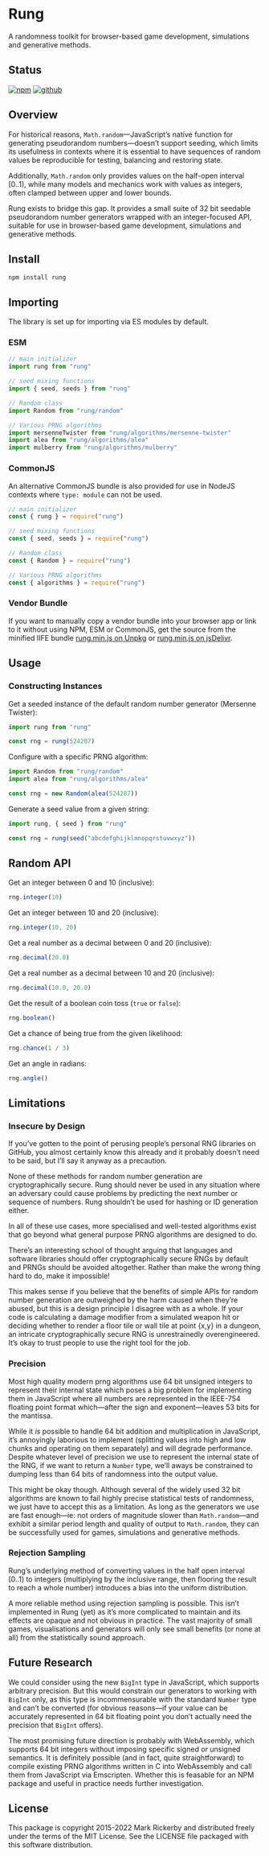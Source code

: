 # Rung

A randomness toolkit for browser-based game development, simulations and generative methods.

## Status

[![npm](https://img.shields.io/npm/v/rung.svg)](https://npmjs.org/package/rung)
[![github](https://img.shields.io/github/workflow/status/maetl/rung/Node.js%20CI)](https://github.com/maetl/rung/actions)

## Overview

For historical reasons, `Math.random`—JavaScript’s native function for generating pseudorandom numbers—doesn’t support seeding, which limits its usefulness in contexts where it is essential to have sequences of random values be reproducible for testing, balancing and restoring state.

Additionally, `Math.random` only provides values on the half-open interval [0..1), while many models and mechanics work with values as integers, often clamped between upper and lower bounds.

Rung exists to bridge this gap. It provides a small suite of 32 bit seedable pseudorandom number generators wrapped with an integer-focused API, suitable for use in browser-based game development, simulations and generative methods.

## Install

```
npm install rung
```

## Importing

The library is set up for importing via ES modules by default.

### ESM

```js
// main initializer
import rung from "rung"

// seed mixing functions
import { seed, seeds } from "rung"

// Random class
import Random from "rung/random"

// Various PRNG algorithms
import mersenneTwister from "rung/algorithms/mersenne-twister"
import alea from "rung/algorithms/alea"
import mulberry from "rung/algorithms/mulberry"
```

### CommonJS

An alternative CommonJS bundle is also provided for use in NodeJS contexts where `type: module` can not be used.

```js
// main initializer
const { rung } = require("rung")

// seed mixing functions
const { seed, seeds } = require("rung")

// Random class
const { Random } = require("rung")

// Various PRNG algorithms
const { algorithms } = require("rung")
```

### Vendor Bundle

If you want to manually copy a vendor bundle into your browser app or link to it without using NPM, ESM or CommonJS, get the source from the minified IIFE bundle [rung.min.js on Unpkg](https://unpkg.com/rung/dist/rung.min.js) or [rung.min.js on jsDelivr](https://cdn.jsdelivr.net/npm/rung/dist/rung.min.js).

## Usage

### Constructing Instances

Get a seeded instance of the default random number generator (Mersenne Twister):

```js
import rung from "rung"

const rng = rung(524287)
```

Configure with a specific PRNG algorithm:

```js
import Random from "rung/random"
import alea from "rung/algorithms/alea"

const rng = new Random(alea(524287))
```

Generate a seed value from a given string:

```js
import rung, { seed } from "rung"

const rng = rung(seed("abcdefghijklmnopqrstuvwxyz"))
```

## Random API

Get an integer between 0 and 10 (inclusive):

```js
rng.integer(10)
```

Get an integer between 10 and 20 (inclusive):

```js
rng.integer(10, 20)
```

Get a real number as a decimal between 0 and 20 (inclusive):

```js
rng.decimal(20.0)
```

Get a real number as a decimal between 10 and 20 (inclusive):

```js
rng.decimal(10.0, 20.0)
```

Get the result of a boolean coin toss (`true` or `false`):

```js
rng.boolean()
```

Get a chance of being true from the given likelihood:

```js
rng.chance(1 / 3)
```

Get an angle in radians:

```js
rng.angle()
```

## Limitations

### Insecure by Design

If you’ve gotten to the point of perusing people’s personal RNG libraries on GitHub, you almost certainly know this already and it probably doesn’t need to be said, but I’ll say it anyway as a precaution.

None of these methods for random number generation are cryptographically secure. Rung should never be used in any situation where an adversary could cause problems by predicting the next number or sequence of numbers. Rung shouldn’t be used for hashing or ID generation either.

In all of these use cases, more specialised and well-tested algorithms exist that go beyond what general purpose PRNG algorithms are designed to do.

There’s an interesting school of thought arguing that languages and software libraries should offer cryptographically secure RNGs by default and PRNGs should be avoided altogether. Rather than make the wrong thing hard to do, make it impossible!

This makes sense if you believe that the benefits of simple APIs for random number generation are outweighed by the harm caused when they’re abused, but this is a design principle I disagree with as a whole. If your code is calculating a damage modifier from a simulated weapon hit or deciding whether to render a floor tile or wall tile at point {x,y} in a dungeon, an intricate cryptographically secure RNG is unrestrainedly overengineered. It’s okay to trust people to use the right tool for the job.

### Precision

Most high quality modern prng algorithms use 64 bit unsigned integers to represent their internal state which poses a big problem for implementing them in JavaScript where all numbers are represented in the IEEE-754 floating point format which—after the sign and exponent—leaves 53 bits for the mantissa.

While it *is* possible to handle 64 bit addition and multiplication in JavaScript, it’s annoyingly laborious to implement (splitting values into high and low chunks and operating on them separately) and will degrade performance. Despite whatever level of precision we use to represent the internal state of the RNG, if we want to return a `Number` type, we’ll aways be constrained to dumping less than 64 bits of randomness into the output value.

This might be okay though. Although several of the widely used 32 bit algorithms are known to fail highly precise statistical tests of randomness, we just have to accept this as a limitation. As long as the generators we use are fast enough—ie: not orders of magnitude slower than `Math.random`—and exhibit a similar period length and quality of output to `Math.random`, they can be successfully used for games, simulations and generative methods.

### Rejection Sampling

Rung’s underlying method of converting values in the half open interval [0..1) to integers (multiplying by the inclusive range, then flooring the result to reach a whole number) introduces a bias into the uniform distribution.

A more reliable method using rejection sampling is possible. This isn’t implemented in Rung (yet) as it’s more complicated to maintain and its effects are opaque and not obvious in practice. The vast majority of small games, visualisations and generators will only see small benefits (or none at all) from the statistically sound approach.

## Future Research

We could consider using the new `BigInt` type in JavaScript, which supports arbitrary precision. But this would constrain our generators to working with `BigInt` only, as this type is incommensurable with the standard `Number` type and can’t be converted (for obvious reasons—if your value can be accurately represented in 64 bit floating point you don’t actually need the precision that `BigInt` offers).

The most promising future direction is probably with WebAssembly, which supports 64 bit integers without imposing specific signed or unsigned semantics. It is definitely possible (and in fact, quite straightforward) to compile existing PRNG algorithms written in C into WebAssembly and call them from JavaScript via Emscripten. Whether this is feasable for an NPM package and useful in practice needs further investigation.

## License

This package is copyright 2015-2022 Mark Rickerby and distributed freely under the terms of the MIT License. See the LICENSE file packaged with this software distribution.
